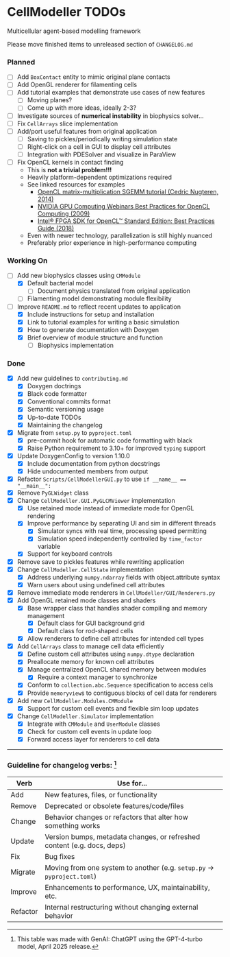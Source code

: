# CellModeller TODOs

Multicellular agent-based modelling framework

Please move finished items to unreleased section of `CHANGELOG.md`

### Planned

 - [ ] Add `BoxContact` entity to mimic original plane contacts
 - [ ] Add OpenGL renderer for filamenting cells
 - [ ] Add tutorial examples that demonstrate use cases of new features
   - [ ] Moving planes?
   - [ ] Come up with more ideas, ideally 2-3?
 - [ ] Investigate sources of **numerical instability** in biophysics solver...
 - [ ] Fix `CellArrays` slice implementation
 - [ ] Add/port useful features from original application
   - [ ] Saving to pickles/periodically writing simulation state
   - [ ] Right-click on a cell in GUI to display cell attributes
   - [ ] Integration with PDESolver and visualize in ParaView
 - [ ] Fix OpenCL kernels in contact finding
   - This is **not a trivial problem!!!**
   - Heavily platform-dependent optimizations required
   - See linked resources for examples
     - [OpenCL matrix-multiplication SGEMM tutorial (Cedric Nugteren, 2014)](https://cnugteren.github.io/tutorial/pages/page1.html)
     - [NVIDIA GPU Computing Webinars Best Practices for OpenCL Computing (2009)](https://developer.download.nvidia.com/CUDA/training/NVIDIA_GPU_Computing_Webinars_Best_Practises_For_OpenCL_Programming.pdf)
     - [Intel® FPGA SDK for OpenCL™ Standard Edition: Best Practices Guide (2018)](https://www.intel.com/content/www/us/en/docs/programmable/683176/18-1/introduction-to-standard-edition-best.html)
   - Even with newer technology, parallelization is still highly nuanced
   - Preferably prior experience in high-performance computing

### Working On

 - [ ] Add new biophysics classes using `CMModule`
   - [x] Default bacterial model
     - [ ] Document physics translated from original application
   - [ ] Filamenting model demonstrating module flexibility
 - [ ] Improve `README.md` to reflect recent updates to application
   - [x] Include instructions for setup and installation
   - [x] Link to tutorial examples for writing a basic simulation
   - [x] How to generate documentation with Doxygen
   - [x] Brief overview of module structure and function
     - [ ] Biophysics implementation

### Done

 - [x] Add new guidelines to `contributing.md`
   - [x] Doxygen doctrings
   - [x] Black code formatter
   - [x] Conventional commits format
   - [x] Semantic versioning usage
   - [x] Up-to-date TODOs
   - [x] Maintaining the changelog
 - [x] Migrate from `setup.py` to `pyproject.toml`
   - [x] pre-commit hook for automatic code formatting with black
   - [x] Raise Python requirement to 3.10+ for improved `typing` support
 - [x] Update DoxygenConfig to version 1.10.0
   - [x] Include documentation from python docstrings
   - [x] Hide undocumented members from output
 - [x] Refactor `Scripts/CellModellerGUI.py` to use `if __name__ == "__main__":`
 - [x] Remove `PyGLWidget` class
 - [x] Change `CellModeller.GUI.PyGLCMViewer` implementation
   - [x] Use retained mode instead of immediate mode for OpenGL rendering
   - [x] Improve performance by separating UI and sim in different threads
     - [x] Simulator syncs with real time, processing speed permitting
     - [x] Simulation speed independently controlled by `time_factor` variable
   - [x] Support for keyboard controls
 - [x] Remove save to pickles features while rewriting application
 - [x] Change `CellModeller.CellState` implementation
   - [x] Address underlying `numpy.ndarray` fields with object.attribute syntax
   - [x] Warn users about using undefined cell attributes
 - [x] Remove immediate mode renderers in `CellModeller/GUI/Renderers.py`
 - [x] Add OpenGL retained mode classes and shaders
   - [x] Base wrapper class that handles shader compiling and memory management
     - [x] Default class for GUI background grid
     - [x] Default class for rod-shaped cells
   - [x] Allow renderers to define cell attributes for intended cell types
 - [x] Add `CellArrays` class to manage cell data efficiently
   - [x] Define custom cell attributes using `numpy.dtype` declaration
   - [x] Preallocate memory for known cell attributes
   - [x] Manage centralized OpenCL shared memory between modules
     - [x] Require a context manager to synchronize
   - [x] Conform to `collection.abc.Sequence` specification to access cells
   - [x] Provide `memoryview`s to contiguous blocks of cell data for renderers
 - [x] Add new `CellModeller.Modules.CMModule`
   - [x] Support for custom cell events and flexible sim loop updates
 - [x] Change `CellModeller.Simulator` implementation
   - [x] Integrate with `CMModule` and `UserModule` classes
   - [x] Check for custom cell events in update loop
   - [x] Forward access layer for renderers to cell data

---

### Guideline for changelog verbs: [^1]

Verb    | Use for...
--------|-----------
Add     | New features, files, or functionality
Remove  | Deprecated or obsolete features/code/files
Change  | Behavior changes or refactors that alter how something works
Update  | Version bumps, metadata changes, or refreshed content (e.g. docs, deps)
Fix     | Bug fixes
Migrate | Moving from one system to another (e.g. `setup.py` -> `pyproject.toml`)
Improve | Enhancements to performance, UX, maintainability, etc.
Refactor | Internal restructuring without changing external behavior

[^1]: This table was made with GenAI: ChatGPT using the GPT-4-turbo model, April
2025 release.
